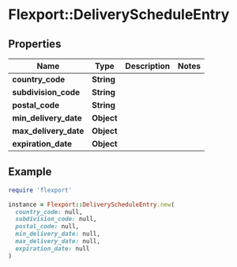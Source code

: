 # Flexport::DeliveryScheduleEntry

## Properties

| Name | Type | Description | Notes |
| ---- | ---- | ----------- | ----- |
| **country_code** | **String** |  |  |
| **subdivision_code** | **String** |  |  |
| **postal_code** | **String** |  |  |
| **min_delivery_date** | **Object** |  |  |
| **max_delivery_date** | **Object** |  |  |
| **expiration_date** | **Object** |  |  |

## Example

```ruby
require 'flexport'

instance = Flexport::DeliveryScheduleEntry.new(
  country_code: null,
  subdivision_code: null,
  postal_code: null,
  min_delivery_date: null,
  max_delivery_date: null,
  expiration_date: null
)
```

